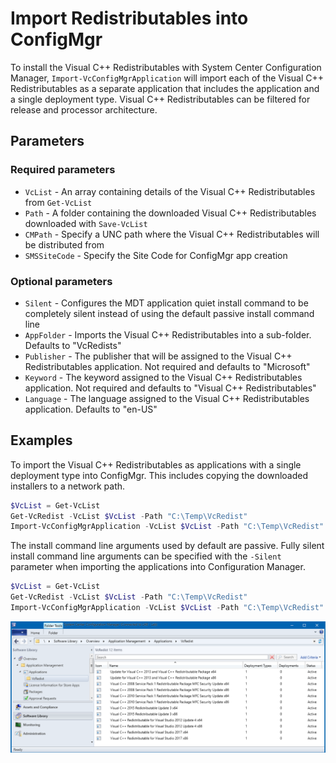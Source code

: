 # Import Redistributables into ConfigMgr

To install the Visual C++ Redistributables with System Center Configuration Manager, `Import-VcConfigMgrApplication` will import each of the Visual C++ Redistributables as a separate application that includes the application and a single deployment type. Visual C++ Redistributables can be filtered for release and processor architecture.

## Parameters

### Required parameters

* `VcList` - An array containing details of the Visual C++ Redistributables from `Get-VcList`
* `Path` - A folder containing the downloaded Visual C++ Redistributables downloaded with `Save-VcList`
* `CMPath` - Specify a UNC path where the Visual C++ Redistributables will be distributed from
* `SMSSiteCode` - Specify the Site Code for ConfigMgr app creation

### Optional parameters

* `Silent` - Configures the MDT application quiet install command to be completely silent instead of using the default passive install command line
* `AppFolder` - Imports the Visual C++ Redistributables into a sub-folder. Defaults to "VcRedists"
* `Publisher` - The publisher that will be assigned to the Visual C++ Redistributables application. Not required and defaults to "Microsoft"
* `Keyword` - The keyword assigned to the Visual C++ Redistributables application. Not required and defaults to "Visual C++ Redistributables"
* `Language` - The language assigned to the Visual C++ Redistributables application. Defaults to "en-US"

## Examples

To import the Visual C++ Redistributables as applications with a single deployment type into ConfigMgr. This includes copying the downloaded installers to a network path.

```powershell
$VcList = Get-VcList
Get-VcRedist -VcList $VcList -Path "C:\Temp\VcRedist"
Import-VcConfigMgrApplication -VcList $VcList -Path "C:\Temp\VcRedist" -CMPath "\\server\share\VcRedist" -SMSSiteCode LAB
```

The install command line arguments used by default are passive. Fully silent install command line arguments can be specified with the `-Silent` parameter when importing the applications into Configuration Manager.

```powershell
$VcList = Get-VcList
Get-VcRedist -VcList $VcList -Path "C:\Temp\VcRedist"
Import-VcConfigMgrApplication -VcList $VcList -Path "C:\Temp\VcRedist" -CMPath "\\server\share\VcRedist" -SMSSiteCode LAB -Silent
```

![Microsoft Visual C++ Redistributables applications imported into ConfigMgr](https://raw.githubusercontent.com/aaronparker/docs/master/images/VcRedistConfigMgr.PNG)

